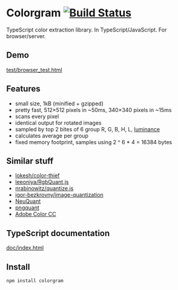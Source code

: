 # Colorgram [![Build Status](https://travis-ci.org/darosh/colorgram-js.svg)](https://travis-ci.org/darosh/colorgram-js)

TypeScript color extraction library. In TypeScript/JavaScript. For browser/server.

## Demo

[test/browser_test.html](https://cdn.rawgit.com/darosh/colorgram-js/ff4c279c8ca76ca3497a58e55ea173e70d76c88c/test/browser_test.html)

## Features

- small size, 1kB (minified + gzipped)
- pretty fast, 512&times;512 pixels in ~50ms, 340&times;340 pixels in ~15ms
- scans every pixel
- identical output for rotated images
- sampled by top 2 bites of 6 group R, G, B, H, L, [luminance](https://en.wikipedia.org/wiki/Luma_%28video%29#Use_of_luminance)
- calculates average per group
- fixed memory footprint, samples using 2 ^ 6 * 4 = 16384 bytes

## Similar stuff

- [lokesh/color-thief](https://github.com/lokesh/color-thief)
- [leeoniya/RgbQuant.js](https://github.com/leeoniya/RgbQuant.js)
- [nrabinowitz/quantize.js](https://gist.github.com/nrabinowitz/1104622)
- [igor-bezkrovny/image-quantization](https://github.com/igor-bezkrovny/image-quantization)
- [NeuQuant](http://members.ozemail.com.au/~dekker/NEUQUANT.HTML)
- [pngquant](https://pngquant.org/)
- [Adobe Color CC](https://color.adobe.com/create/image/)

## TypeScript documentation

[doc/index.html](https://rawgit.com/darosh/colorgram-js/master/doc/index.html)

## Install

```npm install colorgram```

